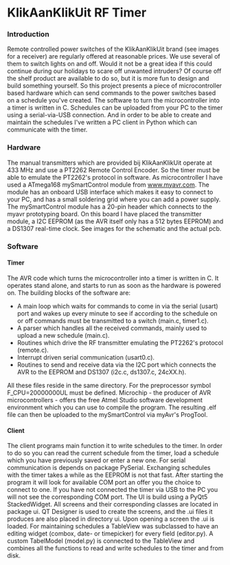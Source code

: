 # KlikAanKlikUit RF Timer

### Introduction
Remote controlled power switches of the KlikAanKlikUit brand (see images for a receiver) are regularly offered at reasonable prices. We use several of them to switch lights on and off. Would it not be a great idea if this could continue during our holidays to scare off unwanted intruders? Of course off the shelf product are available to do so, but it is more fun to design and build something yourself. So this project presents a piece of microcontroller based hardware which can send commands to the power switches based on a schedule you've created. The software to turn the microcontroller into a timer is written in C. Schedules can be uploaded from your PC to the timer using a serial-via-USB connection. And in order to be able to create and maintain the schedules I've written a PC client in Python which can communicate with the timer.

### Hardware
The manual transmitters which are provided bij KlikAanKlikUit operate at 433 MHz and use a PT2262 Remote Control Encoder. So the timer must be able to emulate the PT2262's protocol in software. As microcontroller I have used a ATmega168 mySmartControl module from www.myavr.com. The module has an onboard USB interface which makes it easy to connect to your PC, and has a small soldering grid where you can add a power supply. The mySmartControl module has a 20-pin header which connects to the myavr prototyping board. On this board I have placed the transmitter module, a I2C EEPROM (as the AVR itself only has a 512 bytes EEPROM) and a DS1307 real-time clock. See images for the schematic and the actual pcb.

### Software

#### Timer
The AVR code which turns the microcontroller into a timer is written in C. It operates stand alone, and starts to run as soon as the hardware is powered on. The building blocks of the software are:
- A main loop which waits for commands to come in via the serial (usart) port and wakes up every minute to see if according to the schedule on or off commands must be transmitted to a switch (main.c, timer1.c).
- A parser which handles all the received commands, mainly used to upload a new schedule (main.c).
- Routines which drive the RF transmitter emulating the PT2262's protocol (remote.c).
- Interrupt driven serial communication (usart0.c).
- Routines to send and receive data via the I2C port which connects the AVR to the EEPROM and DS1307 (i2c.c, ds1307.c, 24cXX.h).

All these files reside in the same directory. For the preprocessor symbol F_CPU=20000000UL must be defined.
Microchip - the producer of AVR microcontrollers - offers the free Atmel Studio software development environment which you can use to compile the program. The resulting .elf file can then be uploaded to the mySmartControl via myAvr's ProgTool.

#### Client
The client programs main function it to write schedules to the timer. In order to do so you can read the current schedule from the timer, load a schedule which you have previously saved or enter a new one. For serial communication is depends on package PySerial. Exchanging schedules with the timer takes a while as the EEPROM is not that fast.
After starting the program it will look for available COM port an offer you the choice to connect to one. If you have not connected the timer via USB to the PC you will not see the corresponding COM port.
The UI is build using a PyQt5 StackedWidget. All screens and their corresponding classes are located in package ui. QT Designer is used to create the screens, and the .ui files it produces are also placed in directory ui. Upon opening a screen the .ui is loaded. For maintaining schedules a TableView was subclassed to have an editing widget (combox, date- or timepicker) for every field (editor.py). A custom TabelModel (model.py) is connected to the TableView and combines all the functions to read and write schedules to the timer and from disk.

